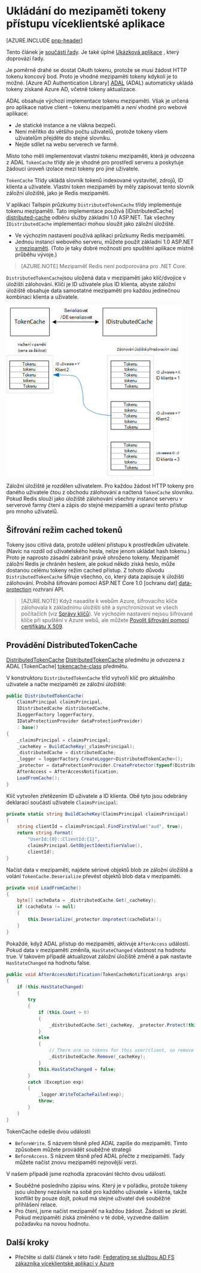 <properties
   pageTitle="Ukládání do mezipaměti přístupu tokeny víceklientské aplikaci | Microsoft Azure"
   description="Ukládání do mezipaměti tokeny přístupu pro vyvolání rozhraní API webových back-end"
   services=""
   documentationCenter="na"
   authors="MikeWasson"
   manager="roshar"
   editor=""
   tags=""/>

<tags
   ms.service="guidance"
   ms.devlang="dotnet"
   ms.topic="article"
   ms.tgt_pltfrm="na"
   ms.workload="na"
   ms.date="02/16/2016"
   ms.author="mwasson"/>


# <a name="caching-access-tokens-in-a-multitenant-application"></a>Ukládání do mezipaměti tokeny přístupu víceklientské aplikace

[AZURE.INCLUDE [pnp-header](../../includes/guidance-pnp-header-include.md)]

Tento článek je [součástí řady]. Je také úplné [Ukázková aplikace] , který doprovází řady.

Je poměrně drahé se dostat OAuth tokenu, protože se musí žádost HTTP tokenu koncový bod. Proto je vhodné mezipaměti tokeny kdykoli je to možné. [Azure AD Authentication Library] [ ADAL] (ADAL) automaticky ukládá tokeny získané Azure AD, včetně tokeny aktualizace.

ADAL obsahuje výchozí implementace tokenu mezipaměti. Však je určená pro aplikace native client – tokenu mezipaměti a _není_ vhodné pro webové aplikace:

-   Je statické instance a ne vlákna bezpečí.
-   Není měřítko do většího počtu uživatelů, protože tokeny všem uživatelům přejděte do stejné slovníku.
-   Nejde sdílet na webu serverech ve farmě.

Místo toho měli implementovat vlastní tokenu mezipaměti, která je odvozena z ADAL `TokenCache` třídy ale je vhodné pro prostředí serveru a poskytuje žádoucí úroveň izolace mezi tokeny pro jiné uživatele.

`TokenCache` Třídy ukládá slovník tokenů indexované vystavitel, zdrojů, ID klienta a uživatele. Vlastní token mezipaměti by měly zapisovat tento slovník záložní úložiště, jako je Redis mezipaměti.

V aplikaci Tailspin průzkumy `DistributedTokenCache` třídy implementuje tokenu mezipaměti. Tato implementace používá [IDistributedCache] [ distributed-cache] odběru služby základní 1.0 ASP.NET. Tak všechny `IDistributedCache` implementaci mohou sloužit jako záložní úložiště.

-   Ve výchozím nastavení používá aplikaci průzkumy Redis mezipaměti.
-   Jednou instancí webového serveru, můžete použít základní 1.0 ASP.NET [v mezipaměti][in-memory-cache]. (Toto je taky dobré možnosti pro spuštění aplikace místně průběhu vývoje.)

> [AZURE.NOTE] Mezipaměť Redis není podporována pro .NET Core.

`DistributedTokenCache`jsou uložená data v mezipaměti jako klíč/dvojice v úložišti zálohování. Klíči je ID uživatele plus ID klienta, abyste záložní úložiště obsahuje data samostatné mezipaměti pro každou jedinečnou kombinaci klienta a uživatele.

![Mezipaměť tokenu](media/guidance-multitenant-identity/token-cache.png)

Záložní úložiště je rozdělen uživatelem. Pro každou žádost HTTP tokeny pro daného uživatele čtou z obchodu zálohování a načtená `TokenCache` slovníku. Pokud Redis slouží jako úložiště zálohování všechny instance serveru v serverové farmy čtení a zápis do stejné mezipaměti a upraví tento přístup pro mnoho uživatelů.

## <a name="encrypting-cached-tokens"></a>Šifrování režim cached tokenů

Tokeny jsou citlivá data, protože udělení přístupu k prostředkům uživatele. (Navíc na rozdíl od uživatelského hesla, nelze jenom ukládat hash tokenu.) Proto je naprosto zásadní zabránit právě ohroženo tokeny. Mezipaměť záložní Redis je chráněn heslem, ale pokud někdo získá heslo, může dostanou celému tokeny režim cached přístup. Z tohoto důvodu `DistributedTokenCache` šifruje všechno, co, který data zapisuje k úložišti zálohování. Probíhá šifrování pomocí ASP.NET Core 1.0 [ochranu dat] [ data-protection] rozhraní API.

> [AZURE.NOTE] Když nasadíte k webům Azure, šifrovacího klíče zálohovala k základnímu úložišti sítě a synchronizovat ve všech počítačích (viz [Správy klíčů][key-management]). Ve výchozím nastavení nejsou šifrované klíče při spuštění v Azure webů, ale můžete [Povolit šifrování pomocí certifikátu X.509][x509-cert-encryption].


## <a name="distributedtokencache-implementation"></a>Provádění DistributedTokenCache

[DistributedTokenCache] [ DistributedTokenCache] předmětu je odvozena z ADAL [TokenCache] [ tokencache-class] předmětu.

V konstruktoru `DistributedTokenCache` tříd vytvoří klíč pro aktuálního uživatele a načte mezipaměti ze záložní úložiště:

```csharp
public DistributedTokenCache(
    ClaimsPrincipal claimsPrincipal,
    IDistributedCache distributedCache,
    ILoggerFactory loggerFactory,
    IDataProtectionProvider dataProtectionProvider)
    : base()
{
    _claimsPrincipal = claimsPrincipal;
    _cacheKey = BuildCacheKey(_claimsPrincipal);
    _distributedCache = distributedCache;
    _logger = loggerFactory.CreateLogger<DistributedTokenCache>();
    _protector = dataProtectionProvider.CreateProtector(typeof(DistributedTokenCache).FullName);
    AfterAccess = AfterAccessNotification;
    LoadFromCache();
}
```

Klíč vytvořen zřetězením ID uživatele a ID klienta. Obě tyto jsou odebrány deklarací součástí uživatele `ClaimsPrincipal`:

```csharp
private static string BuildCacheKey(ClaimsPrincipal claimsPrincipal)
{
    string clientId = claimsPrincipal.FindFirstValue("aud", true);
    return string.Format(
        "UserId:{0}::ClientId:{1}",
        claimsPrincipal.GetObjectIdentifierValue(),
        clientId);
}
```

Načíst data v mezipaměti, najdete sériové objektů blob ze záložní úložiště a volání `TokenCache.Deserialize` převést objektů blob data v mezipaměti.

```csharp
private void LoadFromCache()
{
    byte[] cacheData = _distributedCache.Get(_cacheKey);
    if (cacheData != null)
    {
        this.Deserialize(_protector.Unprotect(cacheData));
    }
}
```

Pokaždé, když ADAL přístup do mezipaměti, aktivuje `AfterAccess` události. Pokud data v mezipaměti změnila, `HasStateChanged` vlastnost na hodnotu true. V takovém případě aktualizovat záložní úložiště změně a pak nastavte `HasStateChanged` na hodnotu false.

```csharp
public void AfterAccessNotification(TokenCacheNotificationArgs args)
{
    if (this.HasStateChanged)
    {
        try
        {
            if (this.Count > 0)
            {
                _distributedCache.Set(_cacheKey, _protector.Protect(this.Serialize()));
            }
            else
            {
                // There are no tokens for this user/client, so remove the item from the cache.
                _distributedCache.Remove(_cacheKey);
            }
            this.HasStateChanged = false;
        }
        catch (Exception exp)
        {
            _logger.WriteToCacheFailed(exp);
            throw;
        }
    }
}
```

TokenCache odešle dvou událostí:

- `BeforeWrite`. S názvem těsně před ADAL zapíše do mezipaměti. Tímto způsobem můžete provádět souběžné strategii
- `BeforeAccess`. S názvem těsně před ADAL přečte z mezipaměti. Tady můžete načíst znovu mezipaměti nejnovější verzi.

V našem případě jsme rozhodla zpracování těchto dvou událostí.

- Souběžné posledního zápisu wins. Který je v pořádku, protože tokeny jsou uloženy nezávisle na sobě pro každého uživatele + klienta, takže konflikt by pouze dojít, pokud má stejné uživatel dvě souběžné přihlášení relace.
- Pro čtení, jsme načíst mezipaměť na každou žádost. Žádosti se zkrátí. Pokud mezipaměti získá změněno v té době, vyzvedne dalším požadavku na novou hodnotu.

## <a name="next-steps"></a>Další kroky

- Přečtěte si další článek v této řadě: [Federating se službou AD FS zákazníka víceklientské aplikací v Azure][adfs]

<!-- links -->
[ADAL]: https://msdn.microsoft.com/library/azure/jj573266.aspx
[adfs]: guidance-multitenant-identity-adfs.md
[data-protection]: https://docs.asp.net/en/latest/security/data-protection/index.html
[distributed-cache]: https://docs.asp.net/en/latest/fundamentals/distributed-cache.html
[DistributedTokenCache]: https://github.com/Azure-Samples/guidance-identity-management-for-multitenant-apps/blob/master/src/Tailspin.Surveys.TokenStorage/DistributedTokenCache.cs
[key-management]: https://docs.asp.net/en/latest/security/data-protection/configuration/default-settings.html
[in-memory-cache]: https://docs.asp.net/en/latest/fundamentals/caching.html
[tokencache-class]: https://msdn.microsoft.com/library/azure/microsoft.identitymodel.clients.activedirectory.tokencache.aspx
[x509-cert-encryption]: https://docs.asp.net/en/latest/security/data-protection/implementation/key-encryption-at-rest.html#x-509-certificate
[součástí řady]: guidance-multitenant-identity.md
[Ukázková aplikace]: https://github.com/Azure-Samples/guidance-identity-management-for-multitenant-apps
